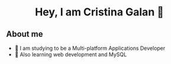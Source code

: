 <div align="center">
<h1 align="center">Hey, I am Cristina Galan</a> 👋</h1>
</div>

## About me

- 📲 I am studying to be a Multi-platform Applications Developer
- 🎥 Also learning web development and MySQL
<br>
